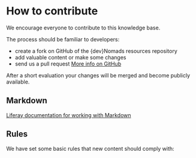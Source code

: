 # How to contribute [](id=contribute)

We encourage everyone to contribute to this knowledge base. 

The process should be familiar to developers:
 * create a fork on GitHub of the {dev}Nomads resources repository 
 * add valuable content or make some changes
 * send us a pull request
[More info on GitHub](https://help.github.com/categories/collaborating-on-projects-using-issues-and-pull-requests/)

After a short evaluation your changes will be merged and become publicly available. 

## Markdown
[Liferay documentation for working with Markdown](https://github.com/liferay/liferay-docs/blob/master/guidelines/liferay-documentation-tools.markdown)

## Rules

We have set some basic rules that new content should comply with:

